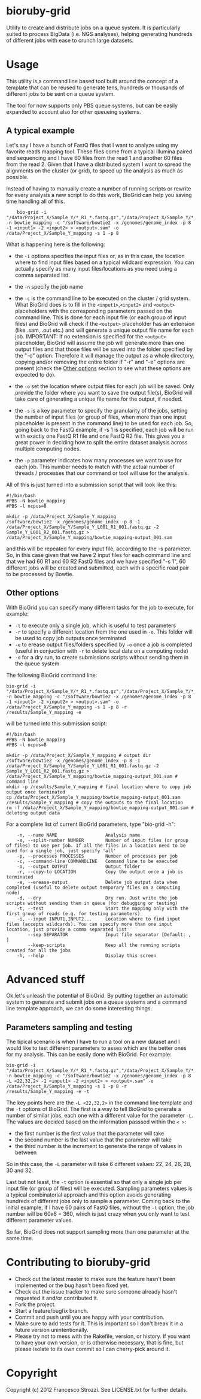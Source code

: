 bioruby-grid
============

Utility to create and distribute jobs on a queue system. It is particularly suited to process BigData (i.e. NGS analyses), helping generating hundreds of different jobs with ease to crunch large datasets.

Usage
=====

This utility is a command line based tool built around the concept of a template that can be reused to generate tens, hundreds or thousands of different jobs to be sent on a queue system.

The tool for now supports only PBS queue systems, but can be easily expanded to account also for other queueing systems.

A typical example 
-----------------

Let's say I have a bunch of FastQ files that I want to analyze using my favorite reads mapping tool. These files come from a typical Illumina paired end sequencing and I have 60 files from the read 1 and another 60 files from the read 2. Given that I have a distributed system I want to spread the alignments on the cluster (or grid), to speed up the analysis as much as possible. 

Instead of having to manually create a number of running scripts or rewrite for every analysis a new script to do this work, BioGrid can help you saving time handling all of this.

```shell
	bio-grid -i "/data/Project_X/Sample_Y/*_R1_*.fastq.gz","/data/Project_X/Sample_Y/*_R2_*.fastq.gz" -n bowtie_mapping -c "/software/bowtie2 -x /genomes/genome_index -p 8 -1 <input1> -2 <input2> > <output>.sam" -o /data/Project_X/Sample_Y_mapping -s 1 -p 8	
```

What is happening here is the following:

* the ```-i``` options specifies the input files or, as in this case, the location where to find input files based on a typical wildcard expression. You can actually specify as many input files/locations as you need using a comma separated list.
* the ```-n``` specify the job name
* the ```-c``` is the command line to be executed on the cluster / grid system. What BioGrid does is to fill in the ```<input1>```,```<input2>``` and ```<output>``` placeholders with the corresponding parameters passed on the command line. This is done for each input file (or each group of input files) and BioGrid will check if the ```<output>``` placeholder has an extension (like .sam, .out etc.) and will generate a unique output file name for each job. IMPORTANT: If no extension is specified for the ```<output>``` placeholder, BioGrid will assume the job will generate more than one output files and that those files will be saved into the folder specified by the "-o" option. Therefore it will manage the output as a whole directory, copying and/or removing the entire folder if "-r" and "-e" options are present (check the [Other options](https://github.com/fstrozzi/bioruby-grid#other-options) section to see what these options are expected to do).


* the ```-o``` set the location where output files for each job will be saved. Only provide the folder where you want to save the output file(s), BioGrid will take care of generating a unique file name for the output, if needed.
* the ```-s``` is a key parameter to specify the granularity of the jobs, setting the number of input files (or group of files, when more than one input placeholder is present in the command line) to be used for each job. So, going back to the FastQ example, if -s 1 is specified, each job will be run with exactly one FastQ R1 file and one FastQ R2 file. This gives you a great power in deciding how to split the entire dataset analysis across multiple computing nodes.
* the ```-p``` parameter indicates how many processes we want to use for each job. This number needs to match with the actual number of threads / processes that our command or tool will use for the analysis.

All of this is just turned into a submission script that will look like this:

```shell
#!/bin/bash
#PBS -N bowtie_mapping
#PBS -l ncpus=8

mkdir -p /data/Project_X/Sample_Y_mapping
/software/bowtie2 -x /genomes/genome_index -p 8 -1 /data/Project_X/Sample_Y/Sample_Y_L001_R1_001.fastq.gz -2 Sample_Y_L001_R2_001.fastq.gz > /data/Project_X/Sample_Y_mapping/bowtie_mapping-output_001.sam
```

and this will be repeated for every input file, according to the -s parameter. So, in this case given that we have 2 input files for each command line and that we had 60 R1 and 60 R2 FastQ files and we have specified "-s 1", 60 different jobs will be created and submitted, each with a specific read pair to be processed by Bowtie.

Other options
-------------

With BioGrid you can specify many different tasks for the job to execute, for example:

* ```-t``` to execute only a single job, which is useful to test parameters
* ```-r``` to specify a different location from the one used in ```-o```. This folder will be used to copy job outputs once terminated
* ```-e``` to erease output files/folders specified by ```-o``` once a job is completed (useful in conjuction with ```-r``` to delete local data on a computing node)
* ```-d``` for a dry run, to create submissions scripts without sending them in the queue system

The following BioGrid command line:

```shell
bio-grid -i "/data/Project_X/Sample_Y/*_R1_*.fastq.gz","/data/Project_X/Sample_Y/*_R2_*.fastq.gz" -n bowtie_mapping -c "/software/bowtie2 -x /genomes/genome_index -p 8 -1 <input1> -2 <input2> > <output>.sam" -o /data/Project_X/Sample_Y_mapping -s 1 -p 8 -r /results/Sample_Y_mapping -e
```

will be turned into this submission script:

```shell
#!/bin/bash
#PBS -N bowtie_mapping
#PBS -l ncpus=8

mkdir -p /data/Project_X/Sample_Y_mapping # output dir
/software/bowtie2 -x /genomes/genome_index -p 8 -1 /data/Project_X/Sample_Y/Sample_Y_L001_R1_001.fastq.gz -2 Sample_Y_L001_R2_001.fastq.gz > /data/Project_X/Sample_Y_mapping/bowtie_mapping-output_001.sam # command line
mkdir -p /results/Sample_Y_mapping # final location where to copy job output once terminated
cp /data/Project_X/Sample_Y_mapping/bowtie_mapping-output_001.sam /results/Sample_Y_mapping # copy the outputs to the final location
rm -f /data/Project_X/Sample_Y_mapping/bowtie_mapping-output_001.sam # deleting output data
```

For a complete list of current BioGrid parameters, type "bio-grid -h":

```shell
    -n, --name NAME                  Analysis name
    -s, --split-number NUMBER        Number of input files (or group of files) to use per job. If all the files in a location need to be used for a single job, just specify 'all'
    -p, --processes PROCESSES        Number of processes per job
    -c, --command-line COMMANDLINE   Command line to be executed
    -o, --output OUTPUT              Output folder
    -r, --copy-to LOCATION           Copy the output once a job is terminated
    -e, --erease-output              Delete job output data when completed (useful to delete output temporary files on a computing node)
    -d, --dry                        Dry run. Just write the job scripts without sending them in queue (for debugging or testing)
    -t, --test                       Start the mapping only with the first group of reads (e.g. for testing parameters)
    -i, --input INPUT1,INPUT2...     Location where to find input files (accepts wildcards). You can specify more than one input location, just provide a comma separated list
        --sep SEPARATOR              Input file separator [Default: , ]
        --keep-scripts               Keep all the running scripts created for all the jobs
    -h, --help                       Display this screen
```

Advanced stuff
==============

Ok let's unleash the potential of BioGrid.
By putting together an automatic system to generate and submit jobs on a queue systems and a command line template approach, we can do some interesting things.

Parameters sampling and testing
-------------------------------

The tipical scenario is when I have to run a tool on a new dataset and I would like to test different parameters to asses which are the better ones for my analysis.
This can be easily done with BioGrid. For example:

```shell
bio-grid -i "/data/Project_X/Sample_Y/*_R1_*.fastq.gz","/data/Project_X/Sample_Y/*_R2_*.fastq.gz" -n bowtie_mapping -c "/software/bowtie2 -x /genomes/genome_index -p 8 -L <22,32,2> -1 <input1> -2 <input2> > <output>.sam" -o /data/Project_X/Sample_Y_mapping -s 1 -p 8 -r /results/Sample_Y_mapping -e -t
```

The key points here are the ```-L <22,32,2>``` in the command line template and the ```-t``` options of BioGrid. The first is a way to tell BioGrid to generate a number of similar jobs, each one with a different value for the parameter ```-L```. The values are decided based on the information passsed within the ```< >```:

* the first number is the first value that the parameter will take
* the second number is the last value that the parameter will take
* the third number is the increment to generate the range of values in between

So in this case, the ```-L``` parameter will take 6 different values: 22, 24, 26, 28, 30 and 32.

Last but not least, the ```-t``` option is essential so that only a single job per input file (or group of files) will be executed. Sampling parameters values is a typical combinatorial approach and this option avoids generating hundreds of different jobs only to sample a parameter. Coming back to the initial example, if I have 60 pairs of FastQ files, without the ```-t``` option, the job number will be 60x6 = 360, which is just crazy when you only want to test different parameter values. 

So far, BioGrid does not support sampling more than one parameter at the same time.

Contributing to bioruby-grid
============================
 
* Check out the latest master to make sure the feature hasn't been implemented or the bug hasn't been fixed yet.
* Check out the issue tracker to make sure someone already hasn't requested it and/or contributed it.
* Fork the project.
* Start a feature/bugfix branch.
* Commit and push until you are happy with your contribution.
* Make sure to add tests for it. This is important so I don't break it in a future version unintentionally.
* Please try not to mess with the Rakefile, version, or history. If you want to have your own version, or is otherwise necessary, that is fine, but please isolate to its own commit so I can cherry-pick around it.

Copyright
=========

Copyright (c) 2012 Francesco Strozzi. See LICENSE.txt for
further details.

